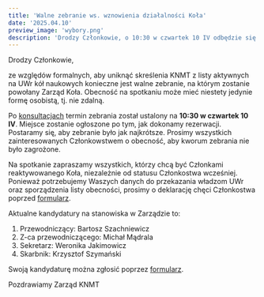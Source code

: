 ```yaml
---
title: 'Walne zebranie ws. wznowienia działalności Koła'
date: '2025.04.10'
preview_image: 'wybory.png'
description: 'Drodzy Członkowie, o 10:30 w czwartek 10 IV odbędzie się walne zebranie dot. wznowienia działalności Koła.'
---
```


Drodzy Członkowie,

ze względów formalnych, aby uniknąć skreślenia KNMT z listy aktywnych na UWr
kół naukowych konieczne jest walne zebranie, na którym zostanie powołany Zarząd Koła.
Obecność na spotkaniu może mieć niestety jedynie formę osobistą, tj. nie zdalną.

Po [konsultacjach](https://www.when2meet.com/?29923710-Mtx9s) termin zebrania został ustalony na **10:30 w czwartek 10 IV**.
Miejsce zostanie ogłoszone po tym, jak dokonamy rezerwacji. Postaramy się, aby
zebranie było jak najkrótsze. Prosimy wszystkich zainteresowanych Członkowstwem o obecność,
aby kworum zebrania nie było zagrożone.

Na spotkanie zapraszamy wszystkich, którzy chcą być Członkami reaktywowanego
Koła, niezależnie od statusu Członkostwa wcześniej. Ponieważ potrzebujemy Waszych
danych do przekazania władzom UWr oraz sporządzenia listy obecności, prosimy o
deklarację chęci Członkostwa poprzed [formularz](https://docs.google.com/forms/d/e/1FAIpQLSe0ZdLbKe6i0Z7kAIKtsBfi4TwrMeP3oCu6cW0hVQ3GDoNmuw/viewform?usp=header).

Aktualne kandydatury na stanowiska w Zarządzie to:

1. Przewodniczący: Bartosz Szachniewicz
2. Z-ca przewodniczącego: Michał Mądrala
3. Sekretarz: Weronika Jakimowicz
4. Skarbnik: Krzysztof Szymański

Swoją kandydaturę można zgłosić poprzez [formularz](https://docs.google.com/forms/d/e/1FAIpQLSfJLBrKKd3j_XQO62ehf0Mj-xH47LOSf4lIX7CIDPAm0rmsmw/viewform?usp=header).

Pozdrawiamy
Zarząd KNMT
